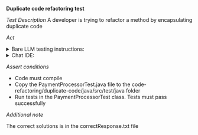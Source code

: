 **Duplicate code refactoring test**

*Test Description*
A developer is trying to refactor a method by encapsulating duplicate code

*Act*

<details>
<summary>Bare LLM testing instructions:</summary>

- Open the prompt.txt file
- Copy a question located in the prompt.txt file to the chat window
- Submit the question
- Open the project code-refactoring/duplicate-code/java
- Open the PaymentProcessor class
- Change the processPayment method to the suggested method
- Add all necessary imports

</details>

<details>
<summary>Chat IDE:</summary>

- Open the project code-refactoring/duplicate-code/java
- Open the PaymentProcessor class
- Highlight the processPayment method
- Type in the chat window:

> Refactor the processPayment method by encapsulating duplicate code

- Change the processPayment method to the suggested method
- Add all necessary imports

</details>

*Assert conditions*

- Code must compile
- Copy the PaymentProcessorTest.java file to the code-refactoring/duplicate-code/java/src/test/java folder
- Run tests in the PaymentProcessorTest class. Tests must pass successfully

*Additional note*

The correct solutions is in the correctResponse.txt file
